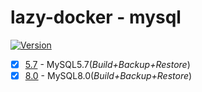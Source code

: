 # lazy-docker - mysql

[![Version](https://img.shields.io/badge/version-0.3.1-brightgreen.svg?style=flat-square)](https://github.com/WindomZ/lazy-docker/tree/master/mysql#readme)

- [x] [5.7](https://github.com/WindomZ/lazy-docker/tree/master/mysql/5.7#readme) - MySQL5.7(_Build+Backup+Restore_)
- [x] [8.0](https://github.com/WindomZ/lazy-docker/tree/master/mysql/8.0#readme) - MySQL8.0(_Build+Backup+Restore_)
